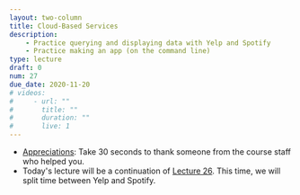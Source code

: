```yaml
---
layout: two-column
title: Cloud-Based Services
description:
    - Practice querying and displaying data with Yelp and Spotify
    - Practice making an app (on the command line)
type: lecture
draft: 0
num: 27
due_date: 2020-11-20
# videos:
#     - url: ""
#       title: ""
#       duration: ""
#       live: 1
---
```


* <a href="https://forms.gle/8eaJEY1gZFbBXXgC7" target="_blank">Appreciations</a>: Take 30 seconds to thank someone from the course staff who helped you.
* Today's lecture will be a continuation of [Lecture 26](week10-lecture02). This time, we will split time between Yelp and Spotify.